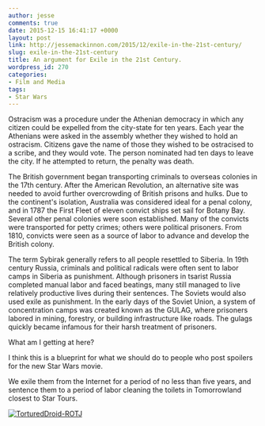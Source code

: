 ```yaml
---
author: jesse
comments: true
date: 2015-12-15 16:41:17 +0000
layout: post
link: http://jessemackinnon.com/2015/12/exile-in-the-21st-century/
slug: exile-in-the-21st-century
title: An argument for Exile in the 21st Century.
wordpress_id: 270
categories:
- Film and Media
tags:
- Star Wars
---
```


Ostracism was a procedure under the Athenian democracy in which any citizen could be expelled from the city-state for ten years. Each year the Athenians were asked in the assembly whether they wished to hold an ostracism. Citizens gave the name of those they wished to be ostracised to a scribe, and they would vote. The person nominated had ten days to leave the city. If he attempted to return, the penalty was death.

The British government began transporting criminals to overseas colonies in the 17th century. After the American Revolution, an alternative site was needed to avoid further overcrowding of British prisons and hulks. Due to the continent's isolation, Australia was considered ideal for a penal colony, and in 1787 the First Fleet of eleven convict ships set sail for Botany Bay. Several other penal colonies were soon established. Many of the convicts were transported for petty crimes; others were political prisoners. From 1810, convicts were seen as a source of labor to advance and develop the British colony.

The term Sybirak generally refers to all people resettled to Siberia. In 19th century Russia, criminals and political radicals were often sent to labor camps in Siberia as punishment. Although prisoners in tsarist Russia completed manual labor and faced beatings, many still managed to live relatively productive lives during their sentences. The Soviets would also used exile as punishment. In the early days of the Soviet Union, a system of concentration camps was created known as the GULAG, where prisoners labored in mining, forestry, or building infrastructure like roads. The gulags quickly became infamous for their harsh treatment of prisoners.

What am I getting at here?

I think this is a blueprint for what we should do to people who post spoilers for the new Star Wars movie.

We exile them from the Internet for a period of no less than five years, and sentence them to a period of labor cleaning the toilets in Tomorrowland closest to Star Tours.

[![TorturedDroid-ROTJ](http://jessemackinnon.com/wp-content/uploads/2015/12/TorturedDroid-ROTJ.png)](http://jessemackinnon.com/wp-content/uploads/2015/12/TorturedDroid-ROTJ.png)
